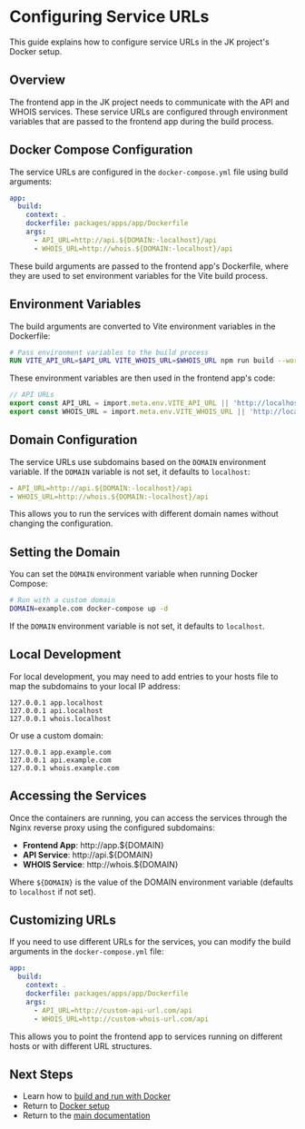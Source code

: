 # Configuring Service URLs

This guide explains how to configure service URLs in the JK project's Docker setup.

## Overview

The frontend app in the JK project needs to communicate with the API and WHOIS services. These service URLs are configured through environment variables that are passed to the frontend app during the build process.

## Docker Compose Configuration

The service URLs are configured in the `docker-compose.yml` file using build arguments:

```yaml
app:
  build:
    context: .
    dockerfile: packages/apps/app/Dockerfile
    args:
      - API_URL=http://api.${DOMAIN:-localhost}/api
      - WHOIS_URL=http://whois.${DOMAIN:-localhost}/api
```

These build arguments are passed to the frontend app's Dockerfile, where they are used to set environment variables for the Vite build process.

## Environment Variables

The build arguments are converted to Vite environment variables in the Dockerfile:

```dockerfile
# Pass environment variables to the build process
RUN VITE_API_URL=$API_URL VITE_WHOIS_URL=$WHOIS_URL npm run build --workspace=@jk/app
```

These environment variables are then used in the frontend app's code:

```typescript
// API URLs
export const API_URL = import.meta.env.VITE_API_URL || 'http://localhost:3001/api';
export const WHOIS_URL = import.meta.env.VITE_WHOIS_URL || 'http://localhost:3002/api';
```

## Domain Configuration

The service URLs use subdomains based on the `DOMAIN` environment variable. If the `DOMAIN` variable is not set, it defaults to `localhost`:

```yaml
- API_URL=http://api.${DOMAIN:-localhost}/api
- WHOIS_URL=http://whois.${DOMAIN:-localhost}/api
```

This allows you to run the services with different domain names without changing the configuration.

## Setting the Domain

You can set the `DOMAIN` environment variable when running Docker Compose:

```bash
# Run with a custom domain
DOMAIN=example.com docker-compose up -d
```

If the `DOMAIN` environment variable is not set, it defaults to `localhost`.

## Local Development

For local development, you may need to add entries to your hosts file to map the subdomains to your local IP address:

```
127.0.0.1 app.localhost
127.0.0.1 api.localhost
127.0.0.1 whois.localhost
```

Or use a custom domain:

```
127.0.0.1 app.example.com
127.0.0.1 api.example.com
127.0.0.1 whois.example.com
```

## Accessing the Services

Once the containers are running, you can access the services through the Nginx reverse proxy using the configured subdomains:

- **Frontend App**: http://app.${DOMAIN}
- **API Service**: http://api.${DOMAIN}
- **WHOIS Service**: http://whois.${DOMAIN}

Where `${DOMAIN}` is the value of the DOMAIN environment variable (defaults to `localhost` if not set).

## Customizing URLs

If you need to use different URLs for the services, you can modify the build arguments in the `docker-compose.yml` file:

```yaml
app:
  build:
    context: .
    dockerfile: packages/apps/app/Dockerfile
    args:
      - API_URL=http://custom-api-url.com/api
      - WHOIS_URL=http://custom-whois-url.com/api
```

This allows you to point the frontend app to services running on different hosts or with different URL structures.

## Next Steps

- Learn how to [build and run with Docker](usage.md)
- Return to [Docker setup](setup.md)
- Return to the [main documentation](../README.md)